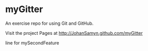 myGitter
========

An exercise repo for using Git and GitHub.

Visit the project Pages at http://JohanSamyn.github.com/myGitter

line for mySecondFeature
